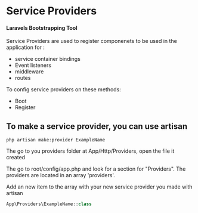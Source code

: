# Service Providers
#### Laravels Bootstrapping Tool

Service Providers are used to register componenets to be used in the application for :
- service container bindings
- Event listeners
- middleware
- routes

To config service providers on these methods:
- Boot
- Register

## To make a service provider, you can use artisan

    php artisan make:provider ExampleName

The go to you providers folder at App/Http/Providers, open the file it created

The go to root/config/app.php and look for a section for "Providers".  The providers are located in an array 'providers'.

Add an new item to the array with your new service provider you made with artisan

```php
App\Providers\ExampleName::class 
```

